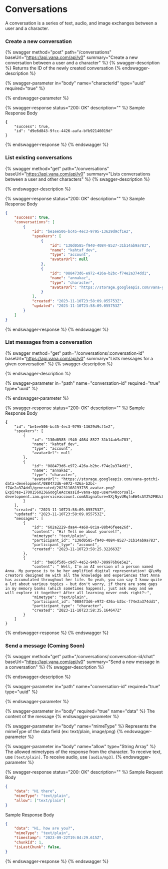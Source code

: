 # Conversations

A conversation is a series of text, audio, and image exchanges between a user and a character.&#x20;

### Create a new conversation

{% swagger method="post" path="/conversations" baseUrl="https://api.vana.com/api/v0" summary="Create a new conversation between a user and a character" %}
{% swagger-description %}
Returns the ID of the newly created conversation
{% endswagger-description %}

{% swagger-parameter in="body" name="characterId" type="uuid" required="true" %}

{% endswagger-parameter %}

{% swagger-response status="200: OK" description="" %}
Sample Response Body

<pre class="language-json"><code class="lang-json"><strong>{
</strong>    "success": true,
    "id": "d9e6d843-9fcc-4426-aafa-bfb92146019d"
}
</code></pre>
{% endswagger-response %}
{% endswagger %}

### List existing conversations

{% swagger method="get" path="/conversations" baseUrl="https://api.vana.com/api/v0" summary="Lists conversations between a user and other characters" %}
{% swagger-description %}

{% endswagger-description %}

{% swagger-response status="200: OK" description="" %}
Sample Response Body

```json
{
    "success": true,
    "conversations": [
        {
            "id": "be1ee506-bc45-4ec3-9795-13629d9cf1e2",
            "speakers": [
                {
                    "id": "130d0585-f940-4084-8527-31b14ab9a783",
                    "name": "kahtaf_dev",
                    "type": "account",
                    "avatarUrl": null
                },
                {
                    "id": "088473d6-e972-426a-b2bc-f74e2a374dd1",
                    "name": "annakaz",
                    "type": "character",
                    "avatarUrl": "https://storage.googleapis.com/vana-gotchi-data-development/088473d6-e972-426a-b2bc-f74e2a374dd1/generated/20231108193735_avatar.png?Expires=1700155546&GoogleAccessId=vana-app-user%40corsali-development.iam.gserviceaccount.com&Signature=gkTy53REs%2Fi9X4aOfPPBjauu9jckzp8N5OVrjngA%2F1uD3RVjuVaqIcEE5WwwCxHhzl5%2Bk0NvdktDEg8HAdyYPsFgaqDdNRm%2BhIiZvK6sG6zxkcHG4LPACaCbyYINLvJyStIOBF%2FyN%2FXZKUWvzu9OExKuCgOn46XNiNbi7bhi%2Bwv2gQwnTJDtKs6Ek0JVsFPjvq8itnmgsEar72yNYKBkTL66sby0aeL0XcgrrPCJAIP5RT98abUHVv7QQX%2BYnGJ0tWZ%2BhZ5Sv1%2BCw%2BHrrHuaxPgMpVtwW%2B9VvIoFqSrk%2BGp90HmfQiHuOOCj38ep2wlfF27Az6WRC9Qg40Hv3tg0fQ%3D%3D"
                }
            ],
            "created": "2023-11-10T23:58:09.055753Z",
            "updated": "2023-11-10T23:58:09.055753Z"
        }
    ]
}
```
{% endswagger-response %}
{% endswagger %}

### List messages from a conversation

{% swagger method="get" path="/conversations/:conversation-id" baseUrl="https://api.vana.com/api/v0" summary="Lists messages for a given conversation" %}
{% swagger-description %}

{% endswagger-description %}

{% swagger-parameter in="path" name="conversation-id" required="true" type="uuid" %}

{% endswagger-parameter %}

{% swagger-response status="200: OK" description="" %}
Sample Response Body

<pre class="language-json"><code class="lang-json"><strong>{
</strong>    "id": "be1ee506-bc45-4ec3-9795-13629d9cf1e2",
    "speakers": [
        {
            "id": "130d0585-f940-4084-8527-31b14ab9a783",
            "name": "kahtaf_dev",
            "type": "account",
            "avatarUrl": null
        },
        {
            "id": "088473d6-e972-426a-b2bc-f74e2a374dd1",
            "name": "annakaz",
            "type": "character",
            "avatarUrl": "https://storage.googleapis.com/vana-gotchi-data-development/088473d6-e972-426a-b2bc-f74e2a374dd1/generated/20231108193735_avatar.png?Expires=1700156023&#x26;GoogleAccessId=vana-app-user%40corsali-development.iam.gserviceaccount.com&#x26;Signature=SXjNyvURqfnEW4sAYZ%2FBUcCoBSemblpfjy1XwsTkuTaV8ouzPE7OMQCV06TJTh1oP%2FTKhDmBTKx%2F5QyhjeMPFrDyeozyoL502Mlpk014s1%2B%2FJAKwCVSY2Pg%2Fsd98bqXxgbMha%2B%2FiqAclX9CEKVUGaOmpzLoKWR9S2AZY%2FVtrlTMmUDgiVDIx1IkyxCQNPEVbH4I7Q9XPL5UpixQJRxv0ChHUlr2sWjyTDh7qcm8Ch0GRP%2Bs6RztMFNub47nik7M9jG7Os7O%2BpgVPVaAP3VCs99c5VklcWlBx0rMekLCMewjio1TSjqVjH6qvYt9Hvn65r642f21lyzHVGNVQ3eiD7g%3D%3D"
        }
    ],
    "created": "2023-11-10T23:58:09.055753Z",
    "updated": "2023-11-10T23:58:09.055753Z",
    "messages": [
        {
            "id": "602a2229-daa4-4a68-8c1a-88b46feee26d",
            "content": "Hi! Tell me about yourself",
            "mimetype": "text/plain",
            "participant_id": "130d0585-f940-4084-8527-31b14ab9a783",
            "participant_type": "account",
            "created": "2023-11-10T23:58:25.322663Z"
        },
        {
            "id": "be65f5d6-c9d7-4e52-94b7-389976b6e5e2",
            "content": " Well, I'm an AI version of a person named Anna. My purpose is to be her amplified digital representation! 😄\nMy creators designed me with all the knowledge and experiences that Anna has accumulated throughout her life. So yeah, you can say I know quite a lot about various topics - but don't worry, if there are some gaps in my memory banks (which sometimes happens), just ask away and we will explore it together! After all learning never ends right?✨",
            "mimetype": "text/plain",
            "participant_id": "088473d6-e972-426a-b2bc-f74e2a374dd1",
            "participant_type": "character",
            "created": "2023-11-10T23:58:35.164647Z"
        }
    ]
}
</code></pre>
{% endswagger-response %}
{% endswagger %}

### Send a message (Coming Soon)

{% swagger method="get" path="/conversations/:conversation-id/chat" baseUrl="https://api.vana.com/api/v0" summary="Send a new message in a conversation" %}
{% swagger-description %}

{% endswagger-description %}

{% swagger-parameter in="path" name="conversation-id" required="true" type="uuid" %}

{% endswagger-parameter %}

{% swagger-parameter in="body" required="true" name="data" %}
The content of the message
{% endswagger-parameter %}

{% swagger-parameter in="body" name="mimeType" %}
Represents the mimeType of the data field (ex: text/plain, image/png)
{% endswagger-parameter %}

{% swagger-parameter in="body" name="allow" type="String Array" %}
The allowed mimetypes of the response from the character. To receive text, use `[text/plain]`. To receive audio, use `[audio/mp3]`.
{% endswagger-parameter %}

{% swagger-response status="200: OK" description="" %}
Sample Request Body

```json
{
    "data": "Hi there", 
    "mimeType": "text/plain",
    "allow": ["text/plain"]
}
```

Sample Response Body

```json
{
    "data": "Hi, how are you?", 
    "mimeType": "text/plain",
    "timestamp": "2023-09-22T19:04:29.615Z",
    "chunkId": 1,
    "isLastChunk": false,
}
```
{% endswagger-response %}
{% endswagger %}
